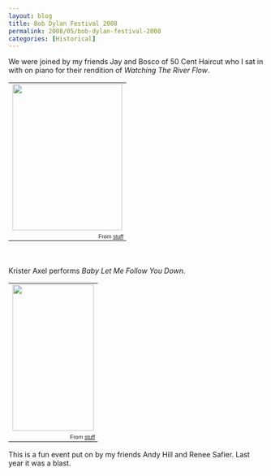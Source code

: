 ```yaml
---
layout: blog
title: Bob Dylan Festival 2008
permalink: 2008/05/bob-dylan-festival-2008
categories: [Historical]
---
```


<p>We were joined by my friends Jay and Bosco of 50 Cent Haircut who I sat in with on piano for their rendition of <i>Watching The River Flow</i>.</p>
<p>

<table style="width:auto;"><tr><td><a href="https://picasaweb.google.com/lh/photo/bE3wqD5gNLPIpIryVonlWw?feat=embedwebsite"><img src="https://lh3.googleusercontent.com/_aJ4urxfgN9A/TXXhS1-iMnI/AAAAAAAAInQ/Fy0TDCS1-b4/s288/k_at_dylanfest_08.jpg" height="288" width="216" /></a></td></tr><tr><td style="font-family:arial,sans-serif; font-size:11px; text-align:right">From <a href="https://picasaweb.google.com/krister.axel/Stuff?feat=embedwebsite">stuff</a></td></tr></table>

<br /><br />Krister Axel performs <i>Baby Let Me Follow You Down</i>.<br />
<table style="width:auto;"><tr><td><a href="https://picasaweb.google.com/lh/photo/gsOOfXD0V6Pm3q9lt3QDQg?feat=embedwebsite"><img src="https://lh4.googleusercontent.com/_aJ4urxfgN9A/TXXhqfstlSI/AAAAAAAAInY/6hkEJJi3vLc/s288/NewDylanFlyer-1.gif" height="288" width="160" /></a></td></tr><tr><td style="font-family:arial,sans-serif; font-size:11px; text-align:right">From <a href="https://picasaweb.google.com/krister.axel/Stuff?feat=embedwebsite">stuff</a></td></tr></table>
This is a fun event put on by my friends Andy Hill and Renee Safier. Last year it was a blast.</p>
